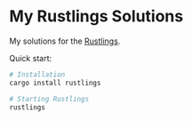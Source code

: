 # My Rustlings Solutions


My solutions for the [Rustlings](https://rustlings.rust-lang.org/).


Quick start: 
```bash
# Installation
cargo install rustlings

# Starting Rustlings
rustlings
```
